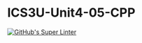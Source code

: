 # ICS3U-Unit4-05-CPP

[![GitHub's Super Linter](https://github.com/trent-hodgins-01/ICS3U-Unit4-05-CPP/workflows/GitHub's%20Super%20Linter/badge.svg)](https://github.com/trent-hodgins-01/ICS3U-Unit4-05-CPP/actions)
